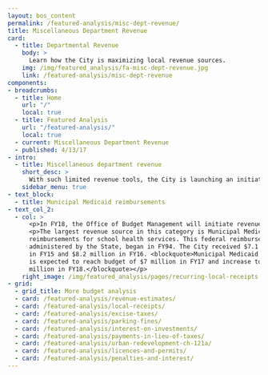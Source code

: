 ```yaml
---
layout: bos_content
permalink: /featured-analysis/misc-dept-revenue/
title: Miscellaneous Department Revenue
card:
  - title: Departmental Revenue
    body: >
      Learn how the City is maximizing local revenue sources.
    img: /img/featured_analysis/fa-misc-dept-revenue.jpg
    link: /featured-analysis/misc-dept-revenue
components:
- breadcrumbs:
  - title: Home
    url: "/"
    local: true
  - title: Featured Analysis
    url: "/featured-analysis/"
    local: true
  - current: Miscellaneous Department Revenue
  - published: 4/13/17
- intro:
  - title: Miscellaneous department revenue
    short_desc: >
      With such limited revenue tools, the City is launching an initiative in the FY18 budget to better maximize local revenue tools. The FY18 budget includes an additional $9.7 million identified in departmental revenues.
    sidebar_menu: true
- text_block: 
  - title: Municipal Medicaid reimbursements
- text_col_2:
  - col: >
      <p>In FY18, the Office of Budget Management will initiate revenue audits to verify the accuracy of information reported with certain fees. The City anticipates recovering $2 million in revenue through these audits. This City will also work to maximize federal health insurance reimbursements and address past due bills to recover revenue.</p>
      <p>The largest revenue source in this category is Municipal Medicaid 
      reimbursements for school health services. This federal reimbursement, 
      administered by the State, began in FY94. The City received $7.1 million 
      in FY15 and $8.2 million in FY16. <blockquote>Municipal Medicaid reimbursement 
      is expected to reach budget of $7 million in FY17 and increase to $7.25 
      million in FY18.</blockquote></p>
    right_image: /img/featured_analysis/pages/recurring-local-receipts.png
- grid:
  - grid_title: More budget analysis
  - card: /featured-analysis/revenue-estimates/
  - card: /featured-analysis/local-receipts/
  - card: /featured-analysis/excise-taxes/
  - card: /featured-analysis/parking-fines/
  - card: /featured-analysis/interest-on-investments/
  - card: /featured-analysis/payments-in-lieu-of-taxes/
  - card: /featured-analysis/urban-redevelopment-ch-121a/
  - card: /featured-analysis/licences-and-permits/
  - card: /featured-analysis/penalties-and-interest/
---
```

